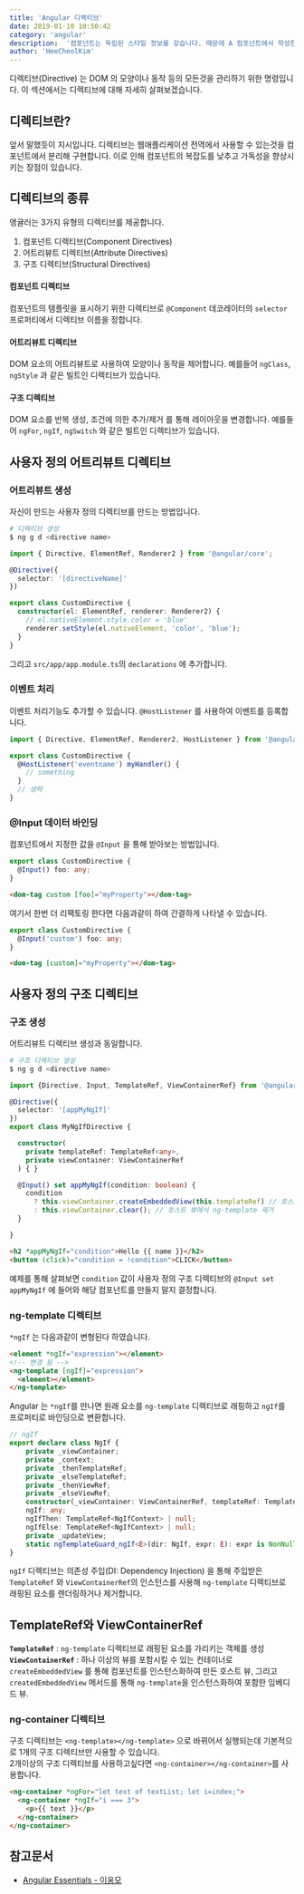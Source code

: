 ```yaml
---
title: 'Angular 디렉티브'
date: 2019-01-10 10:50:42
category: 'angular'
description:  '컴포넌트는 독립된 스타일 정보를 갖습니다. 때문에 A 컴포넌트에서 작성한 스타일과 B 컴포넌트에서 작성한 스타일 클래스가 겹치더라도 서로 영향을 주지 않습니다. 이 섹션에서는 컴포넌트와 스타일에 관련된 주제를 다루겠습니다.'
author: 'HeeCheolKim'
---
```


디렉티브(Directive) 는 DOM 의 모양이나 동작 등의 모든것을 관리하기 위한 명령입니다. 이 섹션에서는 디렉티브에 대해 자세히 살펴보겠습니다.

## 디렉티브란?
앞서 말했듯이 지시입니다. 디렉티브는 웹애플리케이션 전역에서 사용할 수 있는것을 컴포넌트에서 분리해 구현합니다. 이로 인해 컴포넌트의 복잡도를 낮추고 가독성을 향상시키는 장점이 있습니다.

## 디렉티브의 종류
앵귤러는 3가지 유형의 디렉티브를 제공합니다.
1. 컴포넌트 디렉티브(Component Directives)
2. 어트리뷰트 디렉티브(Attribute Directives)
3. 구조 디렉티브(Structural Directives)

#### 컴포넌트 디렉티브
컴포넌트의 템플릿을 표시하기 위한 디렉티브로 `@Component` 데코레이터의 `selector` 프로퍼티에서 디렉티브 이름을 정합니다.

#### 어트리뷰트 디렉티브
DOM 요소의 어트리뷰트로 사용하여 모양이나 동작을 제어합니다. 예를들어 `ngClass`, `ngStyle` 과 같은 빌트인 디렉티브가 있습니다.

#### 구조 디렉티브
DOM 요소를 반복 생성, 조건에 의한 추가/제거 를 통해 레이아웃을 변경합니다. 예를들어 `ngFor`, `ngIf`, `ngSwitch` 와 같은 빌트인 디렉티브가 있습니다.

## 사용자 정의 어트리뷰트 디렉티브


### 어트리뷰트 생성
자신이 만드는 사용자 정의 디렉티브를 만드는 방법입니다.

```bash
# 디렉티브 생성
$ ng g d <directive name>
```

```ts
import { Directive, ElementRef, Renderer2 } from '@angular/core';

@Directive({
  selector: '[directiveName]'
})

export class CustomDirective {
  constructor(el: ElementRef, renderer: Renderer2) {
    // el.nativeElement.style.color = 'blue'
    renderer.setStyle(el.nativeElement, 'color', 'blue');
  }
}
```

그리고 `src/app/app.module.ts`의 `declarations` 에 추가합니다.


### 이벤트 처리
이벤트 처리기능도 추가할 수 있습니다. `@HostListener` 를 사용하여 이벤트를 등록합니다.

```ts
import { Directive, ElementRef, Renderer2, HostListener } from '@angular/core';

export class CustomDirective {
  @HostListener('eventname') myHandler() {
    // something
  }
  // 생략
}
```

### @Input 데이터 바인딩
컴포넌트에서 지정한 값을 `@Input` 을 통해 받아보는 방법입니다.
```ts
export class CustomDirective {
  @Input() foo: any;
}
```

```html
<dom-tag custom [foo]="myProperty"></dom-tag>
```

여기서 한번 더 리팩토링 한다면 다음과같이 하여 간결하게 나타낼 수 있습니다.
```ts
export class CustomDirective {
  @Input('custom') foo: any;
}
```
```HTML
<dom-tag [custom]="myProperty"></dom-tag>
```

## 사용자 정의 구조 디렉티브

### 구조 생성
어트리뷰트 디렉티브 생성과 동일합니다.

```bash
# 구조 디렉티브 생성
$ ng g d <directive name>
```

```ts
import {Directive, Input, TemplateRef, ViewContainerRef} from '@angular/core';

@Directive({
  selector: '[appMyNgIf]'
})
export class MyNgIfDirective {

  constructor(
    private templateRef: TemplateRef<any>,
    private viewContainer: ViewContainerRef
  ) { }

  @Input() set appMyNgIf(condition: boolean) {
    condition
      ? this.viewContainer.createEmbeddedView(this.templateRef) // 호스트 뷰에서 ng-template 추가
      : this.viewContainer.clear(); // 호스트 뷰에서 ng-template 제거
  }

}

```
```HTML
<h2 *appMyNgIf="condition">Hello {{ name }}</h2>
<button (click)="condition = !condition">CLICK</button>
```
예제를 통해 살펴보면 `condition` 값이 사용자 정의 구조 디렉티브의 `@Input set appMyNgIf` 에 들어와 해당 컴포넌트를 만들지 말지 결정합니다.

### ng-template 디렉티브
`*ngIf` 는 다음과같이 변형된다 하였습니다.

```html
<element *ngIf="expression"></element>
<!-- 변경 됨 -->
<ng-template [ngIf]="expression">
  <element></element>
</ng-template>
```
Angular 는 `*ngIf`를 만나면 원래 요소를 `ng-template` 디렉티브로 래핑하고 `ngIf`를 프로퍼티로 바인딩으로 변환합니다.

```ts
// ngIf
export declare class NgIf {
    private _viewContainer;
    private _context;
    private _thenTemplateRef;
    private _elseTemplateRef;
    private _thenViewRef;
    private _elseViewRef;
    constructor(_viewContainer: ViewContainerRef, templateRef: TemplateRef<NgIfContext>);
    ngIf: any;
    ngIfThen: TemplateRef<NgIfContext> | null;
    ngIfElse: TemplateRef<NgIfContext> | null;
    private _updateView;
    static ngTemplateGuard_ngIf<E>(dir: NgIf, expr: E): expr is NonNullable<E>;
}
```
`ngIf` 디렉티브는 의존성 주입(DI: Dependency Injection) 을 통해 주입받은 `TemplateRef` 와 `ViewContainerRef`의 인스턴스를 사용해 `ng-template` 디렉티브로 래핑된 요소를 렌더링하거나 제거합니다.

## TemplateRef와 ViewContainerRef
**`TemplateRef`** : `ng-template` 디렉티브로 래핑된 요소를 가리키는 객체를 생성  
**`ViewContainerRef`** : 하나 이상의 뷰를 포함시킬 수 있는 컨테이너로 `createEmbeddedView` 를 통해 컴포넌트를 인스턴스화하여 만든 호스트 뷰, 그리고 `createdEmbeddedView` 메서드를 통해 `ng-template`을 인스턴스화하여 포함한 임베디드 뷰.

### ng-container 디렉티브
구조 디렉티브는 `<ng-template></ng-template>` 으로 바뀌어서 실행되는데 기본적으로 1개의 구조 디렉티브만 사용할 수 있습니다.  
2개이상의 구조 디렉티브를 사용하고싶다면 `<ng-container></ng-container>`를 사용합니다.

```html
<ng-container *ngFor="let text of textList; let i=index;">
  <ng-container *ngIf="i === 3">
    <p>{{ text }}</p>
  </ng-container>
</ng-container>
```

## 참고문서
* [Angular Essentials - 이웅모](https://book.naver.com/bookdb/book_detail.nhn?bid=13761643)
